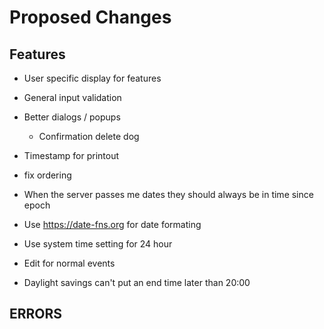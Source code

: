 # Proposed Changes  

## Features  

- User specific display for features  

- General input validation  
- Better dialogs / popups  
    - Confirmation delete dog

- Timestamp for printout  

- fix ordering  

- When the server passes me dates they should always be in time since epoch

- Use https://date-fns.org for date formating
- Use system time setting for 24 hour
- Edit for normal events

- Daylight savings can't put an end time later than 20:00

## ERRORS  
